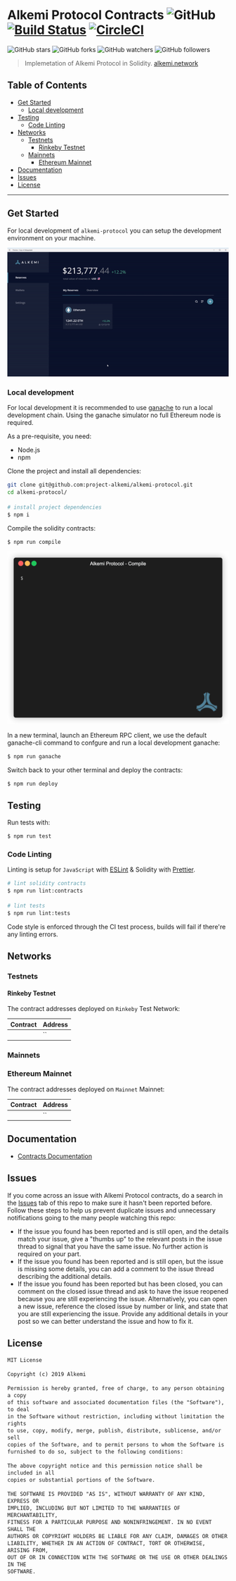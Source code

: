 # Alkemi Protocol Contracts ![GitHub](https://img.shields.io/github/license/project-alkemi/alkemi-protocol) [![Build Status](https://travis-ci.com/project-alkemi/alkemi-protocol.svg?branch=master)](https://travis-ci.com/project-alkemi/alkemi-protocol) [![CircleCI](https://circleci.com/gh/project-alkemi/alkemi-protocol/tree/master.svg?style=svg)](https://circleci.com/gh/project-alkemi/alkemi-protocol/tree/master)
![GitHub stars](https://img.shields.io/github/stars/project-alkemi/alkemi-protocol?style=social&label=star) ![GitHub forks](https://img.shields.io/github/forks/project-alkemi/alkemi-protocol?style=social&label=fork) ![GitHub watchers](https://img.shields.io/github/watchers/project-alkemi/alkemi-protocol?style=social&label=watch) ![GitHub followers](https://img.shields.io/github/followers/project-alkemi?label=follow&style=social)

> Implemetation of Alkemi Protocol in Solidity.
> [alkemi.network](https://alkemi.network/)

## Table of Contents

  - [Get Started](#get-started)
     - [Local development](#local-development)
  - [Testing](#testing)
     - [Code Linting](#code-linting)
  - [Networks](#networks)
     - [Testnets](#testnets)
        - [Rinkeby Testnet](#rinkeby-testnet)
     - [Mainnets](#mainnets)
        - [Ethereum Mainnet](#ethereum-mainnet)
  - [Documentation](#documentation)
  - [Issues](#issues)
  - [License](#license)

---

## Get Started

For local development of `alkemi-protocol` you can setup the development environment on your machine.

![Liquidity Dashboard](/docs/assets/liquidity-dashboard.gif)

### Local development

For local development it is recommended to use
[ganache](http://truffleframework.com/ganache/) to run a local development
chain. Using the ganache simulator no full Ethereum node is required.

As a pre-requisite, you need:

- Node.js
- npm

Clone the project and install all dependencies:

```bash
git clone git@github.com:project-alkemi/alkemi-protocol.git
cd alkemi-protocol/

# install project dependencies
$ npm i
```

Compile the solidity contracts:

```bash
$ npm run compile
```
![Compile](/docs/assets/alk-compile.gif)

In a new terminal, launch an Ethereum RPC client, we use the default ganache-cli command to confgure and run a local development ganache:

```bash
$ npm run ganache
```

Switch back to your other terminal and deploy the contracts:

```bash
$ npm run deploy
```

## Testing

Run tests with:

```bash
$ npm run test
```

### Code Linting

Linting is setup for `JavaScript` with [ESLint](https://eslint.org) & Solidity with [Prettier](https://prettier.io/).

```bash
# lint solidity contracts
$ npm run lint:contracts

# lint tests
$ npm run lint:tests
```

Code style is enforced through the CI test process, builds will fail if there're any linting errors.

## Networks

### Testnets

#### Rinkeby Testnet

The contract addresses deployed on `Rinkeby` Test Network:

| Contract                          | Address                                      |
|-----------------------------------|----------------------------------------------|
|                                   | ``                                           |

### Mainnets

### Ethereum Mainnet

The contract addresses deployed on `Mainnet` Mainnet:

| Contract                          | Address                                      |
|-----------------------------------|----------------------------------------------|
|                                   | ``                                           |

## Documentation

* [Contracts Documentation](https://project-alkemi.github.io/alkemi-protocol)

## Issues

If you come across an issue with Alkemi Protocol contracts, do a search in the [Issues](https://github.com/project-alkemi/alkemi-protocol/issues) tab of this repo to make sure it hasn't been reported before. Follow these steps to help us prevent duplicate issues and unnecessary notifications going to the many people watching this repo:

- If the issue you found has been reported and is still open, and the details match your issue, give a "thumbs up" to the relevant posts in the issue thread to signal that you have the same issue. No further action is required on your part.
- If the issue you found has been reported and is still open, but the issue is missing some details, you can add a comment to the issue thread describing the additional details.
- If the issue you found has been reported but has been closed, you can comment on the closed issue thread and ask to have the issue reopened because you are still experiencing the issue. Alternatively, you can open a new issue, reference the closed issue by number or link, and state that you are still experiencing the issue. Provide any additional details in your post so we can better understand the issue and how to fix it.

## License

```
MIT License

Copyright (c) 2019 Alkemi

Permission is hereby granted, free of charge, to any person obtaining a copy
of this software and associated documentation files (the "Software"), to deal
in the Software without restriction, including without limitation the rights
to use, copy, modify, merge, publish, distribute, sublicense, and/or sell
copies of the Software, and to permit persons to whom the Software is
furnished to do so, subject to the following conditions:

The above copyright notice and this permission notice shall be included in all
copies or substantial portions of the Software.

THE SOFTWARE IS PROVIDED "AS IS", WITHOUT WARRANTY OF ANY KIND, EXPRESS OR
IMPLIED, INCLUDING BUT NOT LIMITED TO THE WARRANTIES OF MERCHANTABILITY,
FITNESS FOR A PARTICULAR PURPOSE AND NONINFRINGEMENT. IN NO EVENT SHALL THE
AUTHORS OR COPYRIGHT HOLDERS BE LIABLE FOR ANY CLAIM, DAMAGES OR OTHER
LIABILITY, WHETHER IN AN ACTION OF CONTRACT, TORT OR OTHERWISE, ARISING FROM,
OUT OF OR IN CONNECTION WITH THE SOFTWARE OR THE USE OR OTHER DEALINGS IN THE
SOFTWARE.
```
